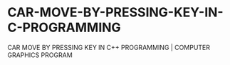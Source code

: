 # CAR-MOVE-BY-PRESSING-KEY-IN-C-PROGRAMMING
CAR MOVE BY PRESSING KEY IN C++ PROGRAMMING | COMPUTER GRAPHICS PROGRAM
